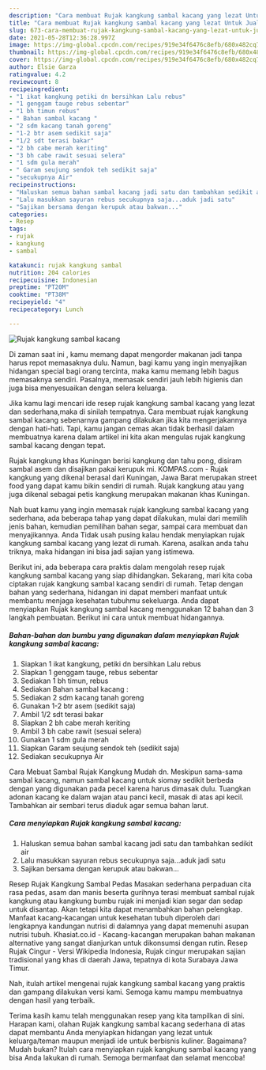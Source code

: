 ```yaml
---
description: "Cara membuat Rujak kangkung sambal kacang yang lezat Untuk Jualan"
title: "Cara membuat Rujak kangkung sambal kacang yang lezat Untuk Jualan"
slug: 673-cara-membuat-rujak-kangkung-sambal-kacang-yang-lezat-untuk-jualan
date: 2021-05-28T12:36:28.997Z
image: https://img-global.cpcdn.com/recipes/919e34f6476c8efb/680x482cq70/rujak-kangkung-sambal-kacang-foto-resep-utama.jpg
thumbnail: https://img-global.cpcdn.com/recipes/919e34f6476c8efb/680x482cq70/rujak-kangkung-sambal-kacang-foto-resep-utama.jpg
cover: https://img-global.cpcdn.com/recipes/919e34f6476c8efb/680x482cq70/rujak-kangkung-sambal-kacang-foto-resep-utama.jpg
author: Elsie Garza
ratingvalue: 4.2
reviewcount: 8
recipeingredient:
- "1 ikat kangkung petiki dn bersihkan Lalu rebus"
- "1 genggam tauge rebus sebentar"
- "1 bh timun rebus"
- " Bahan sambal kacang "
- "2 sdm kacang tanah goreng"
- "1-2 btr asem sedikit saja"
- "1/2 sdt terasi bakar"
- "2 bh cabe merah keriting"
- "3 bh cabe rawit sesuai selera"
- "1 sdm gula merah"
- " Garam seujung sendok teh sedikit saja"
- "secukupnya Air"
recipeinstructions:
- "Haluskan semua bahan sambal kacang jadi satu dan tambahkan sedikit air"
- "Lalu masukkan sayuran rebus secukupnya saja...aduk jadi satu"
- "Sajikan bersama dengan kerupuk atau bakwan..."
categories:
- Resep
tags:
- rujak
- kangkung
- sambal

katakunci: rujak kangkung sambal 
nutrition: 204 calories
recipecuisine: Indonesian
preptime: "PT20M"
cooktime: "PT38M"
recipeyield: "4"
recipecategory: Lunch

---
```



![Rujak kangkung sambal kacang](https://img-global.cpcdn.com/recipes/919e34f6476c8efb/680x482cq70/rujak-kangkung-sambal-kacang-foto-resep-utama.jpg)

Di zaman  saat ini , kamu memang dapat mengorder makanan jadi tanpa harus repot memasaknya dulu. Namun, bagi kamu yang ingin menyajikan hidangan special bagi orang tercinta, maka kamu memang lebih bagus memasaknya sendiri. Pasalnya, memasak sendiri jauh lebih higienis dan juga bisa menyesuaikan dengan selera keluarga.

Jika kamu lagi mencari ide resep rujak kangkung sambal kacang yang lezat dan sederhana,maka di sinilah tempatnya. Cara membuat rujak kangkung sambal kacang  sebenarnya gampang dilakukan jika kita mengerjakannya dengan hati-hati. Tapi, kamu jangan cemas akan tidak berhasil dalam membuatnya 
karena dalam artikel ini kita akan mengulas rujak kangkung sambal kacang dengan tepat.  

Rujak kangkung khas Kuningan berisi kangkung dan tahu pong, disiram sambal asem dan disajikan pakai kerupuk mi. KOMPAS.com - Rujak kangkung yang dikenal berasal dari Kuningan, Jawa Barat merupakan street food yang dapat kamu bikin sendiri di rumah. Rujak kangkung atau yang juga dikenal sebagai petis kangkung merupakan makanan khas Kuningan.

Nah buat kamu yang ingin memasak rujak kangkung sambal kacang yang sederhana, ada beberapa tahap yang dapat dilakukan, mulai dari memilih jenis bahan, kemudian pemilihan bahan segar, sampai cara membuat dan menyajikannya. Anda Tidak usah pusing kalau hendak menyiapkan rujak kangkung sambal kacang yang lezat di rumah. Karena, asalkan anda  tahu triknya, maka hidangan ini bisa jadi sajian yang istimewa.

Berikut ini, ada beberapa cara praktis  dalam mengolah resep rujak kangkung sambal kacang yang siap dihidangkan. Sekarang, mari kita coba ciptakan rujak kangkung sambal kacang sendiri di rumah. Tetap dengan bahan yang sederhana, hidangan ini dapat memberi manfaat untuk membantu menjaga kesehatan tubuhmu sekeluarga. Anda dapat menyiapkan Rujak kangkung sambal kacang menggunakan 12 bahan dan 3 langkah pembuatan. Berikut ini cara untuk membuat hidangannya.

<!--inarticleads1-->

##### Bahan-bahan dan bumbu yang digunakan dalam menyiapkan Rujak kangkung sambal kacang:

1. Siapkan 1 ikat kangkung, petiki dn bersihkan Lalu rebus
1. Siapkan 1 genggam tauge, rebus sebentar
1. Sediakan 1 bh timun, rebus
1. Sediakan  Bahan sambal kacang :
1. Sediakan 2 sdm kacang tanah goreng
1. Gunakan 1-2 btr asem (sedikit saja)
1. Ambil 1/2 sdt terasi bakar
1. Siapkan 2 bh cabe merah keriting
1. Ambil 3 bh cabe rawit (sesuai selera)
1. Gunakan 1 sdm gula merah
1. Siapkan  Garam seujung sendok teh (sedikit saja)
1. Sediakan secukupnya Air


Cara Mebuat Sambal Rujak Kangkung Mudah dn. Meskipun sama-sama sambal kacang, namun sambal kacang untuk siomay sedikit berbeda dengan yang digunakan pada pecel karena harus dimasak dulu. Tuangkan adonan kacang ke dalam wajan atau panci kecil, masak di atas api kecil. Tambahkan air sembari terus diaduk agar semua bahan larut. 

<!--inarticleads2-->

##### Cara menyiapkan Rujak kangkung sambal kacang:

1. Haluskan semua bahan sambal kacang jadi satu dan tambahkan sedikit air
1. Lalu masukkan sayuran rebus secukupnya saja...aduk jadi satu
1. Sajikan bersama dengan kerupuk atau bakwan...


Resep Rujak Kangkung Sambal Pedas Masakan sederhana perpaduan cita rasa pedas, asam dan manis beserta gurihnya terasi membuat sambal rujak kangkung atau kangkung bumbu rujak ini menjadi kian segar dan sedap untuk disantap. Akan tetapi kita dapat menambahkan bahan pelengkap. Manfaat kacang-kacangan untuk kesehatan tubuh diperoleh dari lengkapnya kandungan nutrisi di dalamnya yang dapat memenuhi asupan nutrisi tubuh. Khasiat.co.id - Kacang-kacangan merupakan bahan makanan alternative yang sangat dianjurkan untuk dikonsumsi dengan rutin. Resep Rujak Cingur - Versi Wikipedia Indonesia, Rujak cingur merupakan sajian tradisional yang khas di daerah Jawa, tepatnya di kota Surabaya Jawa Timur. 

Nah, itulah artikel mengenai  rujak kangkung sambal kacang  yang praktis dan gampang dilakukan versi kami. Semoga kamu mampu membuatnya dengan hasil yang terbaik. 

Terima kasih kamu telah menggunakan resep yang kita tampilkan di sini. Harapan kami, olahan  Rujak kangkung sambal kacang sederhana di atas dapat membantu Anda menyiapkan hidangan yang lezat untuk keluarga/teman maupun menjadi ide untuk berbisnis kuliner. Bagaimana? Mudah bukan? Itulah cara menyiapkan rujak kangkung sambal kacang yang bisa Anda lakukan di rumah. Semoga bermanfaat dan selamat mencoba!

